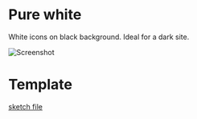 # Pure white
White icons on black background. Ideal for a dark site.

![Screenshot](_screenshot.png)


# Template
[sketch file](_template.sketch)
